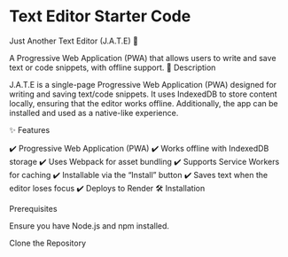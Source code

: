 # Text Editor Starter Code
Just Another Text Editor (J.A.T.E) 🚀

A Progressive Web Application (PWA) that allows users to write and save text or code snippets, with offline support.
📖 Description

J.A.T.E is a single-page Progressive Web Application (PWA) designed for writing and saving text/code snippets. It uses IndexedDB to store content locally, ensuring that the editor works offline. Additionally, the app can be installed and used as a native-like experience.

✨ Features

✔️ Progressive Web Application (PWA)
✔️ Works offline with IndexedDB storage
✔️ Uses Webpack for asset bundling
✔️ Supports Service Workers for caching
✔️ Installable via the “Install” button
✔️ Saves text when the editor loses focus
✔️ Deploys to Render
🛠️ Installation

Prerequisites

Ensure you have Node.js and npm installed.

Clone the Repository
